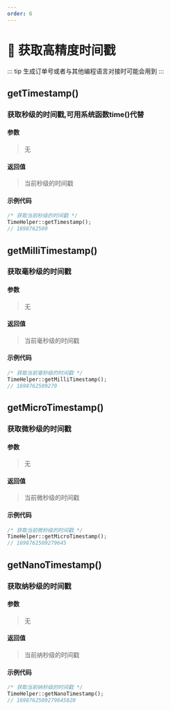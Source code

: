 ```yaml
---
order: 6
---
```


# 🍌 获取高精度时间戳

::: tip
生成订单号或者与其他编程语言对接时可能会用到
:::

## getTimestamp()

### 获取秒级的时间戳,可用系统函数time()代替

#### 参数

> 无

#### 返回值

> 当前秒级的时间戳

#### 示例代码

```php
/* 获取当前秒级的时间戳 */
TimeHelper::getTimestamp();
// 1698762509
```

## getMilliTimestamp()

### 获取毫秒级的时间戳

#### 参数

> 无

#### 返回值

> 当前毫秒级的时间戳

#### 示例代码

```php
/* 获取当前毫秒级的时间戳 */
TimeHelper::getMilliTimestamp();
// 1698762509279
```

## getMicroTimestamp()

### 获取微秒级的时间戳

#### 参数

> 无

#### 返回值

> 当前微秒级的时间戳

#### 示例代码

```php
/* 获取当前微秒级的时间戳 */
TimeHelper::getMicroTimestamp();
// 1698762509279645
```

## getNanoTimestamp()

### 获取纳秒级的时间戳

#### 参数

> 无

#### 返回值

> 当前纳秒级的时间戳

#### 示例代码

```php
/* 获取当前纳秒级的时间戳 */
TimeHelper::getNanoTimestamp();
// 1698762509279645820
```